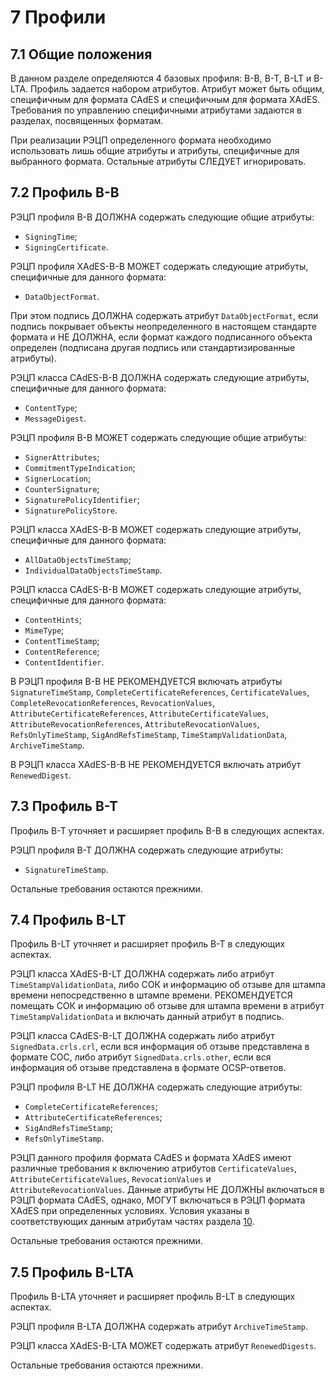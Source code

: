 # 7 <a name="Profiles"></a>Профили

## 7.1 <a name="Profiles1"></a>Общие положения

В данном разделе определяются 4 базовых профиля: B-B, B-T, B-LT и B-LTA. 
Профиль задается набором атрибутов. Атрибут может быть общим, 
специфичным для формата CAdES и специфичным для формата XAdES. Требования 
по управлению специфичными атрибутами задаются в разделах, посвященных 
форматам.

При реализации РЭЦП определенного формата необходимо использовать лишь 
общие атрибуты и атрибуты, специфичные для выбранного формата. Остальные 
атрибуты СЛЕДУЕТ игнорировать. 

## 7.2 <a name="Profiles2"></a>Профиль B-B

РЭЦП профиля B-B ДОЛЖНА содержать следующие общие атрибуты:

- `SigningTime`;
- `SigningCertificate`.

РЭЦП профиля XAdES-B-B МОЖЕТ содержать следующие атрибуты, специфичные для 
данного формата:
 
- `DataObjectFormat`.

При этом подпись ДОЛЖНА содержать атрибут `DataObjectFormat`, если подпись 
покрывает объекты неопределенного в настоящем стандарте формата и НЕ ДОЛЖНА, 
если формат каждого подписанного объекта определен (подписана другая подпись 
или стандартизированные атрибуты).

РЭЦП класса CAdES-B-B ДОЛЖНА содержать следующие атрибуты, 
специфичные для данного формата:
 
- `ContentType`;
- `MessageDigest`.

РЭЦП профиля B-B МОЖЕТ содержать следующие общие атрибуты:

- `SignerAttributes`;
- `CommitmentTypeIndication`; 
- `SignerLocation`;
- `CounterSignature`;
- `SignaturePolicyIdentifier`;
- `SignaturePolicyStore`.

РЭЦП класса XAdES-B-B МОЖЕТ содержать следующие атрибуты, 
специфичные для данного формата:

- `AllDataObjectsTimeStamp`;
- `IndividualDataObjectsTimeStamp`.

РЭЦП класса CAdES-B-B МОЖЕТ содержать следующие атрибуты, 
специфичные для данного формата:

- `ContentHints`;
- `MimeType`;
- `ContentTimeStamp`;
- `ContentReference`;
- `ContentIdentifier`.

В РЭЦП профиля B-B НЕ РЕКОМЕНДУЕТСЯ включать атрибуты
`SignatureTimeStamp`, `CompleteCertificateReferences`, 
`CertificateValues`, `CompleteRevocationReferences`, `RevocationValues`, 
`AttributeCertificateReferences`, `AttributeCertificateValues`, 
`AttributeRevocationReferences`, `AttributeRevocationValues`, 
`RefsOnlyTimeStamp`, `SigAndRefsTimeStamp`, `TimeStampValidationData`, 
`ArchiveTimeStamp`. 

В РЭЦП класса XAdES-B-B НЕ РЕКОМЕНДУЕТСЯ включать атрибут 
`RenewedDigest`. 

## 7.3 <a name="Profiles3"></a>Профиль B-T

Профиль B-T уточняет и расширяет профиль B-B в следующих аспектах.

РЭЦП профиля B-T ДОЛЖНА содержать следующие атрибуты:

- `SignatureTimeStamp`.

Остальные требования остаются прежними.

## 7.4 <a name="Profiles4"></a>Профиль B-LT 

Профиль B-LT уточняет и расширяет профиль B-T в следующих аспектах.

РЭЦП класса XAdES-B-LT ДОЛЖНА содержать либо атрибут 
`TimeStampValidationData`, либо СОК и информацию об отзыве для 
штампа времени непосредственно в штампе времени. РЕКОМЕНДУЕТСЯ помещать 
СОК и информацию об отзыве для штампа времени в атрибут 
`TimeStampValidationData` и включать данный атрибут в подпись.

РЭЦП класса СAdES-B-LT ДОЛЖНА содержать либо атрибут 
`SignedData.crls.crl`, если вся информация об отзыве представлена в 
формате СОС, либо атрибут `SignedData.crls.other`, если вся 
информация об отзыве представлена в формате OCSP-ответов. 

РЭЦП профиля B-LT НЕ ДОЛЖНА содержать следующие атрибуты:

- `CompleteCertificateReferences`;
- `AttributeCertificateReferences`;
- `SigAndRefsTimeStamp`;
- `RefsOnlyTimeStamp`.

РЭЦП данного профиля формата CAdES и формата XAdES имеют различные 
требования к включению атрибутов `CertificateValues`, 
`AttributeCertificateValues`, `RevocationValues` и `AttributeRevocationValues`. 
Данные атрибуты НЕ ДОЛЖНЫ включаться в РЭЦП 
формата CAdES, однако, МОГУТ включаться в РЭЦП формата XAdES при 
определенных условиях. Условия указаны в соответствующих данным атрибутам 
частях раздела [10](10XADES.md). 

Остальные требования остаются прежними.

## 7.5 <a name="Profiles5"></a>Профиль B-LTA

Профиль B-LTA уточняет и расширяет профиль B-LT в следующих аспектах.

РЭЦП профиля B-LTA ДОЛЖНА содержать атрибут `ArchiveTimeStamp`.

РЭЦП класса XAdES-B-LTA МОЖЕТ содержать атрибут `RenewedDigests`.

Остальные требования остаются прежними.

<!----Сопоставления CAdES и XAdES:
signing-time = SigningTime
commitment-type-indication = CommitnentTypeIndication
signer-location = SignatureProductionPlace/SignerLocation
signer-attributes-v2 = SignerRole/SignerAttributes
countersignature = Countersignature
signature-policyidentifier = SignaturePolicyIdentifier
signature-policy-store = SignaturePolicyStore
signature-time-stamp = SignatureTimestamp
certificate-values = CertificateValues
revocation-values = RevocationValues
complete-revocationreferences = CompleteRevocationReferences
attribute-certificatereferences = AttributeCertificateRefs
attribute-revocationreferences  = AttributeRevocationReferences 
time-stamped-certs-crlsreferences = RefsOnlyTimeStamp 
(здесь можно еще включать ссылки на атрибутные сертификаты 
и информацию об отзыве атрибутного сертификата)???
-------->
